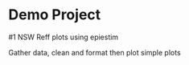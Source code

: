 # Demo Project

#1 NSW Reff plots using epiestim

Gather data, clean and format then plot simple plots
